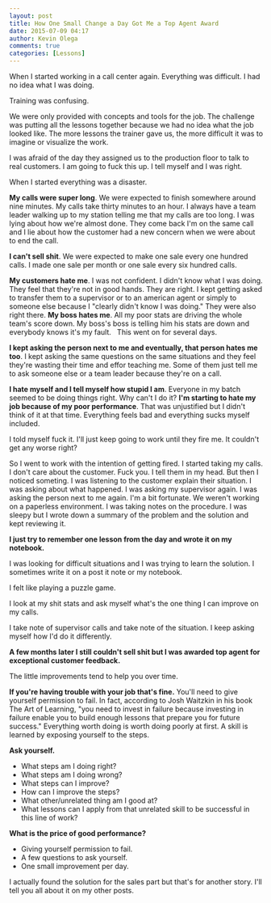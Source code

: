 ```yaml
---
layout: post
title: How One Small Change a Day Got Me a Top Agent Award
date: 2015-07-09 04:17
author: Kevin Olega
comments: true
categories: [Lessons]
---
```

When I started working in a call center again.&nbsp;Everything was difficult.
I had no idea what I was doing.&nbsp;

Training was confusing.&nbsp;

We were only provided with concepts and tools for the job. The challenge was putting all the lessons together because we had no idea what the job looked like. The more lessons the trainer gave us, the more difficult it was to imagine or visualize the work.

I was afraid of the day they assigned us to the production floor to talk to real customers. I am going to fuck this up. I tell myself and I was right.

When I started everything was a disaster.&nbsp;

<b>My calls were super long</b>. We were expected to finish somewhere around nine minutes. My calls take thirty minutes to an hour. I always have a team leader walking up to my station telling me that my calls are too long. I was lying about how we're almost done. They come back I'm on the same call and I lie about how the customer had a new concern when we were about to end the call.

<b>I can't sell shit</b>. We were expected to make one sale every one hundred calls. I made one sale per month or one sale every six hundred calls.

<b>My customers hate me</b>. I was not confident. I didn't know what I was doing. They feel that they're not in good hands. They are right. I kept getting asked to transfer them to a supervisor or to an american agent or simply to someone else because I "clearly didn't know I was doing." They were also right there.
<b>My boss hates me</b>. All my poor stats are driving the whole team's score down. My boss's boss is telling him his stats are down and everybody knows it's my fault. &nbsp;
This went on for several days.

<b>I kept asking the person next to me and eventually, that person hates me too</b>. I kept asking the same questions on the same situations and they feel they're wasting their time and effor teaching me. Some of them just tell me to ask someone else or a team leader because they're on a call.

<b>I hate myself and I tell myself how stupid I am</b>. Everyone in my batch seemed to be doing things right. Why can't I do it?
<b>I'm starting to hate my job because of my poor performance</b>. That was unjustified but I didn't think of it at that time. Everything feels bad and everything sucks myself included.&nbsp;

I told myself fuck it. I'll just keep going to work until they fire me. It couldn't get any worse right?

So I went to work with the intention of getting fired. I started taking my calls. I don't care about the customer. Fuck you. I tell them in my head. But then I noticed someting. I was listening to the customer explain their situation. I was asking about what happened. I was asking my supervisor again. I was asking the person next to me again. I'm a bit fortunate. We weren't working on a paperless environment. I was taking notes on the procedure. I was sleepy but I wrote down a summary of the problem and the solution and kept reviewing it.

<b>I just try to remember one lesson from the day and wrote it on my notebook.</b>

I was looking for difficult situations and I was trying to learn the solution. I sometimes write it on a post it note or my notebook.

I felt like playing a puzzle game.

I look at my shit stats and ask myself what's the one thing I can improve on my calls.

I take note of supervisor calls and take note of the situation. I keep asking myself how I'd do it differently.

<b>A few months later I still couldn't sell shit but I was awarded top agent for exceptional customer feedback.</b>

The little improvements tend to help you over time.&nbsp;

<b>If you're having trouble with your job that's fine.</b> You'll need to give yourself permission to fail. In fact, according to Josh Waitzkin in his book The Art of Learning, "you need to invest in failure because investing in failure enable you to build enough lessons that prepare you for future success." Everything worth doing is worth doing poorly at first. A skill is learned by exposing yourself to the steps.&nbsp;

<b>Ask yourself.</b>

<ul>
 <li>What steps am I doing right?</li>
 <li>What steps am I doing wrong?</li>
 <li>What steps can I improve?</li>
 <li>How can I improve the steps?</li>
 <li>What other/unrelated thing am I good at?&nbsp;</li>
 <li>What lessons can I apply from that unrelated skill to be successful in this line of work?</li>
</ul>

<b>What is the price of good performance?</b>

<ul>
 <li>Giving yourself permission to fail.</li>
 <li>A few questions to ask yourself.</li>
 <li>One small improvement per day.&nbsp;</li>
</ul>

I actually found the solution for the sales part but that's for another story. I'll tell you all about it on my other posts.
